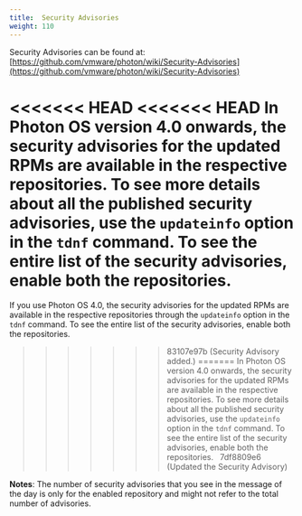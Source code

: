 ```yaml
---
title:  Security Advisories
weight: 110
---
```


Security Advisories can be found at: [https://github.com/vmware/photon/wiki/Security-Advisories](https://github.com/vmware/photon/wiki/Security-Advisories)


<<<<<<< HEAD
<<<<<<< HEAD
In Photon OS version 4.0 onwards, the security advisories for the updated RPMs are available in the respective repositories. To see more details about all the published security advisories, use the `updateinfo` option in the `tdnf` command. To see the entire list of the security advisories, enable both the repositories.
 
=======
If you use Photon OS 4.0, the security advisories for the updated RPMs are available in the respective repositories through the `updateinfo` option in the `tdnf` command. To see the entire list of the security advisories, enable both the repositories. 
>>>>>>> 83107e97b (Security Advisory added.)
=======
In Photon OS version 4.0 onwards, the security advisories for the updated RPMs are available in the respective repositories. To see more details about all the published security advisories, use the `updateinfo` option in the `tdnf` command. To see the entire list of the security advisories, enable both the repositories.
 
>>>>>>> 7df8809e6 (Updated the Security Advisory)

**Notes**: The number of security advisories that you see in the message of the day is only for the enabled repository and might not refer to the total number of advisories. 

